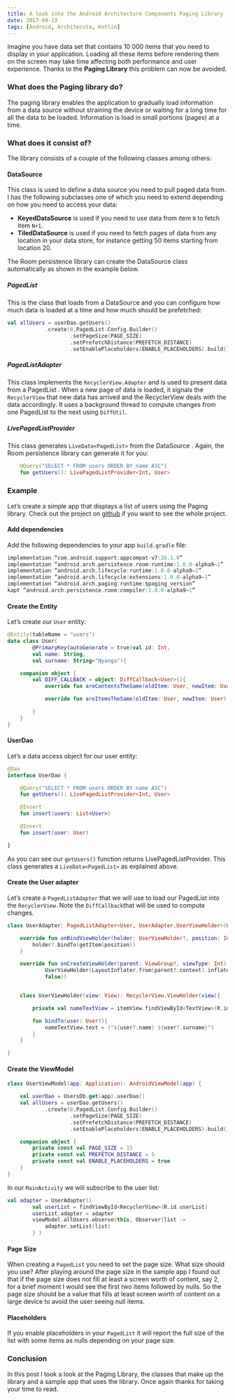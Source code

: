 ```yaml
---
title: A look into the Android Architecture Components Paging Library
date: 2017-09-19
tags: [Android, Architecute, Kotlin]
---
```


Imagine you have data set that contains 10 000 items that you need to display in your application. Loading all these items before rendering them on the screen may take time affecting both performance and user experience. Thanks to the **Paging Library** this problem can now be avoided.

### What does the Paging library do?

The paging library enables the application to gradually load information from a data source without straining the device or waiting for a long time for all the data to be loaded. Information is load in small portions (pages) at a time.

### What does it consist of?

The library consists of a couple of the following classes among others:

#### DataSource

This class is used to define a data source you need to pull paged data from. I has the following subclasses one of which you need to extend depending on how you need to access your data:

- **KeyedDataSource** is used if you need to use data from item `N` to fetch item `N+1`.
- **TiledDataSource** is used if you need to fetch pages of data from any location in your data store, for instance getting 50 items starting from location 20.

The Room persistence library can create the DataSource class automatically as shown in the example below.

##### PagedList

This is the class that loads from a DataSource and you can configure how much data is loaded at a time and how much should be prefetched:

```kotlin
val allUsers = userDao.getUsers()
            .create(0,PagedList.Config.Builder()
                    .setPageSize(PAGE_SIZE)
                    .setPrefetchDistance(PREFETCH_DISTANCE)
                    .setEnablePlaceholders(ENABLE_PLACEHOLDERS).build())
```

##### PagedListAdapter

This class implements the `RecyclerView.Adapter` and is used to present data from a PagedList . When a new page of data is loaded, it signals the `RecyclerView` that new data has arrived and the RecyclerView deals with the data accordingly. It uses a background thread to compute changes from one PagedList to the next using `DiffUtil`.

##### LivePagedListProvider

This class generates `LiveData<PagedList>` from the DataSource . Again, the Room persistence library can generate it for you:

```kotlin
    @Query("SELECT * FROM users ORDER BY name ASC")
    fun getUsers(): LivePagedListProvider<Int, User>
```

### Example

Let’s create a simple app that displays a list of users using the Paging library. Check out the project on [github](https://github.com/vince-nyanga/paging-library-example) if you want to see the whole project.

#### Add dependencies

Add the following dependencies to your app `build.gradle` file:

```gradle
implementation “com.android.support:appcompat-v7:26.1.0”
implementation “android.arch.persistence.room:runtime:1.0.0-alpha9–1”
implementation “android.arch.lifecycle:runtime:1.0.0-alpha9–1”
implementation “android.arch.lifecycle:extensions:1.0.0-alpha9–1”
implementation “android.arch.paging:runtime:$paging_version”
kapt “android.arch.persistence.room:compiler:1.0.0-alpha9–1”
```

#### Create the Entity

Let’s create our `User` entity:

```kotlin
@Entity(tableName = "users")
data class User(
        @PrimaryKey(autoGenerate = true)val id: Int,
        val name: String,
        val surname: String="Nyanga"){

    companion object {
        val DIFF_CALLBACK = object: DiffCallback<User>(){
            override fun areContentsTheSame(oldItem: User, newItem: User): Boolean = oldItem == newItem

            override fun areItemsTheSame(oldItem: User, newItem: User): Boolean =  oldItem == newItem

        }
    }
}
```

#### UserDao

Let’s a data access object for our user entity:

```kotlin
@Dao
interface UserDao {

    @Query("SELECT * FROM users ORDER BY name ASC")
    fun getUsers(): LivePagedListProvider<Int, User>

    @Insert
    fun insert(users: List<User>)

    @Insert
    fun insert(user: User)

}
```

As you can see our `getUsers()` function returns LivePagedListProvider. This class generates a `LiveData<PagedList>` as explained above.

#### Create the User adapter

Let’s create a `PagedListAdapter` that we will use to load our PagedList into the `RecyclerView`. Note the `DiffCallback`that will be used to compute changes.

```kotlin
class UserAdapter: PagedListAdapter<User, UserAdapter.UserViewHolder>(User.DIFF_CALLBACK){

    override fun onBindViewHolder(holder: UserViewHolder?, position: Int) {
        holder?.bindTo(getItem(position))
    }

    override fun onCreateViewHolder(parent: ViewGroup?, viewType: Int): UserViewHolder =
            UserViewHolder(LayoutInflater.from(parent?.context).inflate(R.layout.user_item,parent,
            false))


    class UserViewHolder(view: View): RecyclerView.ViewHolder(view){

        private val nameTextView = itemView.findViewById<TextView>(R.id.name)

        fun bindTo(user: User?){
            nameTextView.text = ("${user?.name} ${user?.surname}")
        }
    }

}
```

#### Create the ViewModel

```kotlin
class UserViewModel(app: Application): AndroidViewModel(app) {

    val userDao = UsersDb.get(app).userDao()
    val allUsers = userDao.getUsers()
            .create(0,PagedList.Config.Builder()
                    .setPageSize(PAGE_SIZE)
                    .setPrefetchDistance(PREFETCH_DISTANCE)
                    .setEnablePlaceholders(ENABLE_PLACEHOLDERS).build())

    companion object {
        private const val PAGE_SIZE = 15
        private const val PREFETCH_DISTANCE = 5
        private const val ENABLE_PLACEHOLDERS = true
    }
}
```

In our `MainActivity` we will subscribe to the user list:

```kotlin
val adapter = UserAdapter()
        val userList = findViewById<RecyclerView>(R.id.userList)
        userList.adapter = adapter
        viewModel.allUsers.observe(this, Observer{list ->
            adapter.setList(list)
        } )
```

#### Page Size

When creating a `PagedList` you need to set the page size. What size should you use? After playing around the page size in the sample app I found out that if the page size does not fill at least a screen worth of content, say 2, for a brief moment I would see the first two items followed by nulls. So the page size should be a value that fills at least screen worth of content on a large device to avoid the user seeing null items.

#### Placeholders

If you enable placeholders in your `PagedList` it will report the full size of the list with some items as nulls depending on your page size.

### Conclusion

In this post I took a look at the Paging Library, the classes that make up the library and a sample app that uses the library. Once again thanks for taking your time to read.
